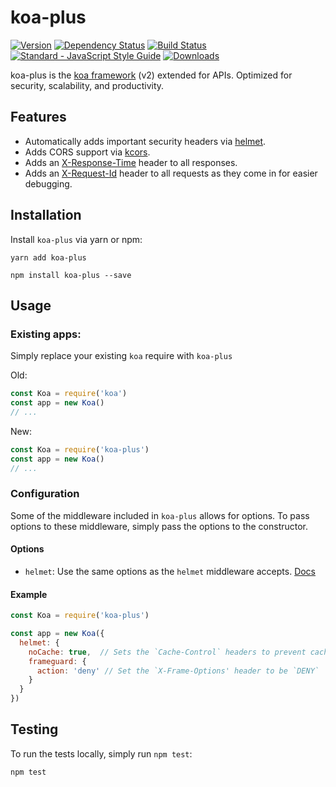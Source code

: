 # koa-plus

[![Version](https://img.shields.io/npm/v/koa-plus.svg?style=flat-square)](https://www.npmjs.com/package/koa-plus)
[![Dependency Status](https://img.shields.io/david/venables/koa-plus.svg?style=flat-square)](https://david-dm.org/venables/koa-plus)
[![Build Status](https://img.shields.io/travis/venables/koa-plus/master.svg?style=flat-square)](https://travis-ci.org/venables/koa-plus)
[![Standard - JavaScript Style Guide](https://img.shields.io/badge/code%20style-standard-brightgreen.svg)](http://standardjs.com/)
[![Downloads](https://img.shields.io/npm/dm/koa-plus.svg?style=flat-square)](https://www.npmjs.com/package/koa-plus)

koa-plus is the [koa framework](https://github.com/koajs/koa) (v2) extended for APIs. Optimized for security, scalability, and productivity.

## Features

* Automatically adds important security headers via [helmet](https://github.com/venables/koa-helmet).
* Adds CORS support via [kcors](https://github.com/koajs/cors/tree/v2.x).
* Adds an [X-Response-Time](lib/middleware/response-time.js) header to all responses.
* Adds an [X-Request-Id](lib/middleware/request-id.js) header to all requests as they come in for easier debugging.

## Installation

Install `koa-plus` via yarn or npm:

```
yarn add koa-plus
```

```
npm install koa-plus --save
```

## Usage

### Existing apps:

Simply replace your existing `koa` require with `koa-plus`

Old:

```js
const Koa = require('koa')
const app = new Koa()
// ...
```

New:

```js
const Koa = require('koa-plus')
const app = new Koa()
// ...
```

### Configuration

Some of the middleware included in `koa-plus` allows for options.  To pass options to these
middleware, simply pass the options to the constructor.

#### Options

* `helmet`: Use the same options as the `helmet` middleware accepts. [Docs](https://helmetjs.github.io/docs/)

#### Example

```js
const Koa = require('koa-plus')

const app = new Koa({
  helmet: {
    noCache: true,  // Sets the `Cache-Control` headers to prevent caching
    frameguard: {
      action: 'deny' // Set the `X-Frame-Options' header to be `DENY`
    }
  }
})
```

## Testing

To run the tests locally, simply run `npm test`:

```
npm test
```
